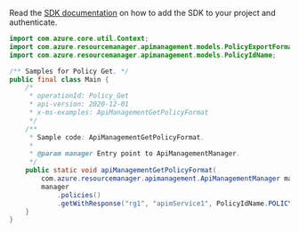 Read the [SDK documentation](https://github.com/Azure/azure-sdk-for-java/blob/azure-resourcemanager-apimanagement_1.0.0-beta.2/sdk/apimanagement/azure-resourcemanager-apimanagement/README.md) on how to add the SDK to your project and authenticate.

```java
import com.azure.core.util.Context;
import com.azure.resourcemanager.apimanagement.models.PolicyExportFormat;
import com.azure.resourcemanager.apimanagement.models.PolicyIdName;

/** Samples for Policy Get. */
public final class Main {
    /*
     * operationId: Policy_Get
     * api-version: 2020-12-01
     * x-ms-examples: ApiManagementGetPolicyFormat
     */
    /**
     * Sample code: ApiManagementGetPolicyFormat.
     *
     * @param manager Entry point to ApiManagementManager.
     */
    public static void apiManagementGetPolicyFormat(
        com.azure.resourcemanager.apimanagement.ApiManagementManager manager) {
        manager
            .policies()
            .getWithResponse("rg1", "apimService1", PolicyIdName.POLICY, PolicyExportFormat.RAWXML, Context.NONE);
    }
}
```
